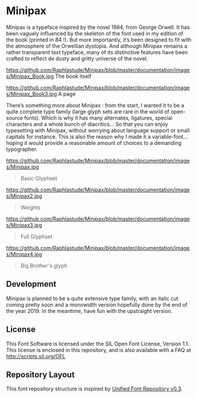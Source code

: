 # Minipax

Minipax is a typeface inspired by the novel 1984, from George Orwell. It has been vaguely influenced by the skeleton of the font used in my edition of the book (printed in 84 !). But more importantly, it’s been designed to fit with the atmosphere of the Orwellian dystopia. And although Minipax remains a rather transparent text typeface, many of its distinctive features have been crafted to reflect de dusty and gritty universe of the novel. 

https://github.com/Raphlastude/Minipax/blob/master/documentation/images/Minipax_Book.jpg
The book itself

https://github.com/Raphlastude/Minipax/blob/master/documentation/images/Minipax_Book3.jpg
A page

There’s something more about Minipax : from the start, I wanted it to be a quite complete type family (large glyph sets are rare in the world of open-source fonts). Which is why it has many alternates, ligatures, special characters and a whole bunch of diacritics… So that you can enjoy typesetting with Minipax, without worrying about language support or small capitals for instance. This is also the reason why I made it a variable-font… hoping it would provide a reasonable amount of choices to a demanding typographer.

https://github.com/Raphlastude/Minipax/blob/master/documentation/images/Minipax.jpg
> Basic Glyphset

https://github.com/Raphlastude/Minipax/blob/master/documentation/images/Minipax2.jpg
> Weights

https://github.com/Raphlastude/Minipax/blob/master/documentation/images/Minipax3.jpg
> Full Glyphset

https://github.com/Raphlastude/Minipax/blob/master/documentation/images/Minipax4.jpg
> Big Brother's glyph

## Development

Minipax is planned to be a quite extensive type family, with an italic cut coming pretty soon and a monowidth version hopefully done by the end of the year 2019. In the meantime, have fun with the upstraight version. 

## License

This Font Software is licensed under the SIL Open Font License, Version 1.1.
This license is enclosed in this repository, and is also available with a FAQ at
http://scripts.sil.org/OFL

## Repository Layout

This font repository structure is inspired by [Unified Font Repository v0.3](https://github.com/unified-font-repository/Unified-Font-Repository).
